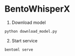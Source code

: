 # BentoWhisperX

1. Download model

```python
python download_model.py
```

2. Start service

```python
bentoml serve
```